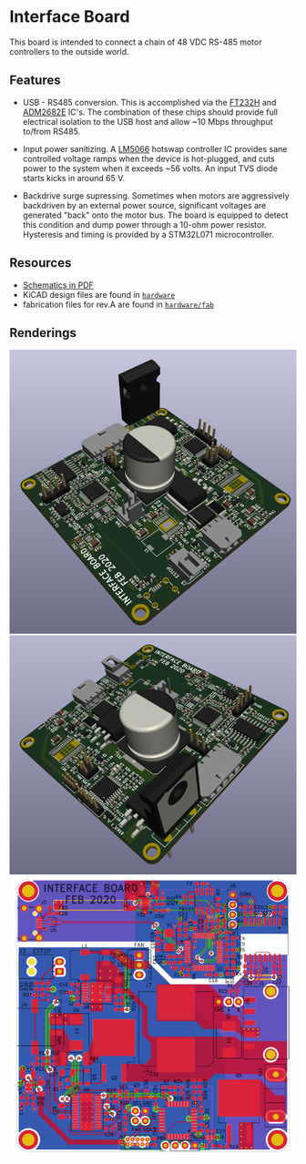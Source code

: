 # Interface Board

This board is intended to connect a chain of 48 VDC RS-485 motor controllers to
the outside world.

## Features

 * USB - RS485 conversion. This is accomplished via the [FT232H](https://www.ftdichip.com/Products/ICs/FT232H.htm) and [ADM2682E](https://www.analog.com/en/products/adm2682e.html)
 IC's. The combination of these chips should provide full electrical isolation
 to the USB host and allow ~10 Mbps throughput to/from RS485.

 * Input power sanitizing. A [LM5066](https://www.ti.com/product/LM5066)
 hotswap controller IC provides sane controlled voltage ramps when the device
 is hot-plugged, and cuts power to the system when it exceeds ~56 volts. An
 input TVS diode starts kicks in around 65 V.

 * Backdrive surge supressing. Sometimes when motors are aggressively
 backdriven by an external power source, significant voltages are generated
 "back" onto the motor bus. The board is equipped to detect this condition and
 dump power through a 10-ohm power resistor. Hysteresis and timing is provided
 by a STM32L071 microcontroller.

## Resources

 * [Schematics in PDF](hardware/blue_interface_board.pdf)
 * KiCAD design files are found in [`hardware`](hardware)
 * fabrication files for rev.A are found in [`hardware/fab`](hardware/fab)

## Renderings

![3d Northwest](/hardware/renderings/3d_northwest_smaller.png)
![3d Southeast](/hardware/renderings/3d_southeast_smaller.png)
![2d](/hardware/renderings/2d_smaller.png)

